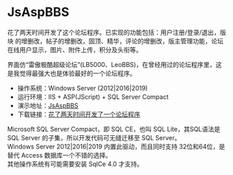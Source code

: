 # JsAspBBS
花了两天时间开发了这个论坛程序。已实现的功能包括：用户注册/登录/退出，版块 的增删改，帖子的增删改，固顶、精华，评论的增删改，版主管理功能，论坛在线用户显示，图片、附件上传，积分及头衔等。

界面仿“雷傲极酷超级论坛”(LB5000、LeoBBS)，在曾经用过的论坛程序里，这是我觉得最强大也是体验最好的一个论坛程序。

* 操作系统：Windows Server (2012|2016|2019)
* 运行环境：IIS + ASP(JScript) + SQL Server Compact
* 演示地址：[JsAspBBS](http://bbs.fengyun.org)
* 下载链接：[花了两天时间开发了一个论坛程序](http://bbs.fengyun.org/?r=topic/3)

Microsoft SQL Server Compact，即 SQL CE，也叫 SQL Lite，其SQL语法是 SQL Server 的子集，所以开发代码可无缝迁移至 SQL Server。  
Windows Server 2012|2016|2019 内置此驱动，而且同时支持 32位和64位，是替代 Access 数据库一个不错的选择。  
其他操作系统有可能需要安装 SqlCe 4.0 才支持。
